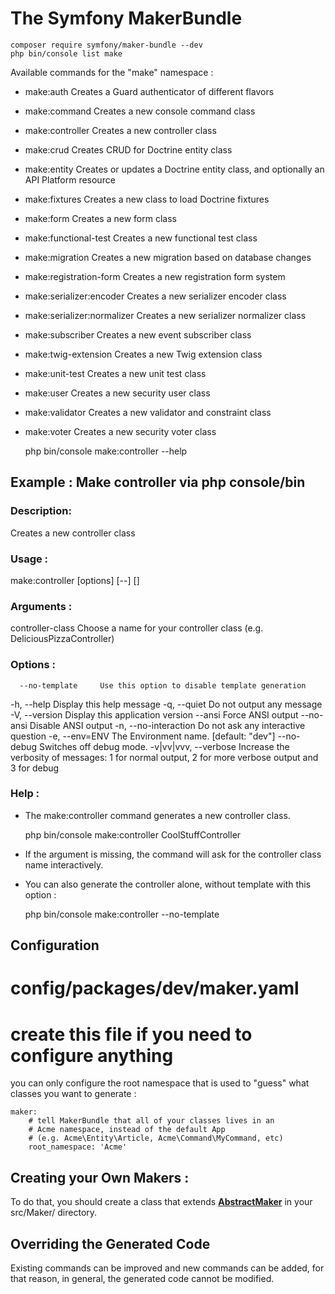 # The Symfony MakerBundle


    composer require symfony/maker-bundle --dev
    php bin/console list make


Available commands for the "make" namespace :

* make:auth                   Creates a Guard authenticator of different flavors
* make:command                Creates a new console command class
* make:controller             Creates a new controller class
* make:crud                   Creates CRUD for Doctrine entity class
* make:entity                 Creates or updates a Doctrine entity class, and optionally an API Platform resource
* make:fixtures               Creates a new class to load Doctrine fixtures
* make:form                   Creates a new form class
* make:functional-test        Creates a new functional test class
* make:migration              Creates a new migration based on database changes
* make:registration-form      Creates a new registration form system
* make:serializer:encoder     Creates a new serializer encoder class
* make:serializer:normalizer  Creates a new serializer normalizer class
* make:subscriber             Creates a new event subscriber class
* make:twig-extension         Creates a new Twig extension class
* make:unit-test              Creates a new unit test class
* make:user                   Creates a new security user class
* make:validator              Creates a new validator and constraint class
* make:voter                  Creates a new security voter class

    php bin/console make:controller --help

## Example : Make controller via php console/bin

### Description:
  Creates a new controller class

### Usage :
  make:controller [options] [--] [<controller-class>]

### Arguments :
  controller-class      Choose a name for your controller class (e.g. DeliciousPizzaController)

### Options :
      --no-template     Use this option to disable template generation
  -h, --help            Display this help message
  -q, --quiet           Do not output any message
  -V, --version         Display this application version
      --ansi            Force ANSI output
      --no-ansi         Disable ANSI output
  -n, --no-interaction  Do not ask any interactive question
  -e, --env=ENV         The Environment name. [default: "dev"]
      --no-debug        Switches off debug mode.
  -v|vv|vvv, --verbose  Increase the verbosity of messages: 1 for normal output, 2 for more verbose output and 3 for debug

### Help :
* The make:controller command generates a new controller class.

    php bin/console make:controller CoolStuffController

* If the argument is missing, the command will ask for the controller class name interactively.
  
* You can also generate the controller alone, without template with this option :

  php bin/console make:controller --no-template


## Configuration

# config/packages/dev/maker.yaml
# create this file if you need to configure anything

you can only configure the root namespace that is used to "guess" what classes you want to generate :

    maker:
        # tell MakerBundle that all of your classes lives in an
        # Acme namespace, instead of the default App
        # (e.g. Acme\Entity\Article, Acme\Command\MyCommand, etc)
        root_namespace: 'Acme'


## Creating your Own Makers :

To do that, you should create a class that extends [**AbstractMaker**](https://github.com/symfony/maker-bundle/blob/master/src/Maker/AbstractMaker.php) in your src/Maker/ directory.

## Overriding the Generated Code

Existing commands can be improved and new commands can be added, for that reason, in general, the generated code cannot be modified.